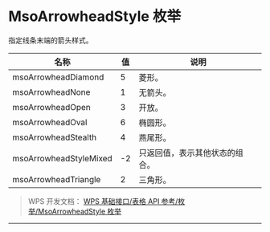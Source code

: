 # MsoArrowheadStyle 枚举

指定线条末端的箭头样式。

| 名称                   | 值  | 说明                           |
|------------------------|-----|--------------------------------|
| msoArrowheadDiamond    | 5   | 菱形。                         |
| msoArrowheadNone       | 1   | 无箭头。                       |
| msoArrowheadOpen       | 3   | 开放。                         |
| msoArrowheadOval       | 6   | 椭圆形。                       |
| msoArrowheadStealth    | 4   | 燕尾形。                       |
| msoArrowheadStyleMixed | -2  | 只返回值，表示其他状态的组合。 |
| msoArrowheadTriangle   | 2   | 三角形。                       |

> WPS 开发文档： [WPS 基础接口/表格 API 参考/枚举/MsoArrowheadStyle 枚举](https://qn.cache.wpscdn.cn/encs/doc/office_v19/topics/WPS%20%E5%9F%BA%E7%A1%80%E6%8E%A5%E5%8F%A3/%E8%A1%A8%E6%A0%BC%20API%20%E5%8F%82%E8%80%83/%E6%9E%9A%E4%B8%BE/MsoArrowheadStyle%20%E6%9E%9A%E4%B8%BE.html)

------------------------------------------------------------------------
